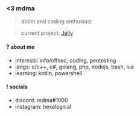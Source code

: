 ### <3 mdma

> dsbm and coding enthusiast

> current project: [Jelly](https://github.com/6kp/Jelly)

#### ? about me
- interests: info/offsec, coding, pentesting
- langs: c/c++, c#, golang, php, nodejs, bash, lua
- learning: kotlin, powershell

#### ! socials
- discord: mdma#1000
- instagram: hexalogical
